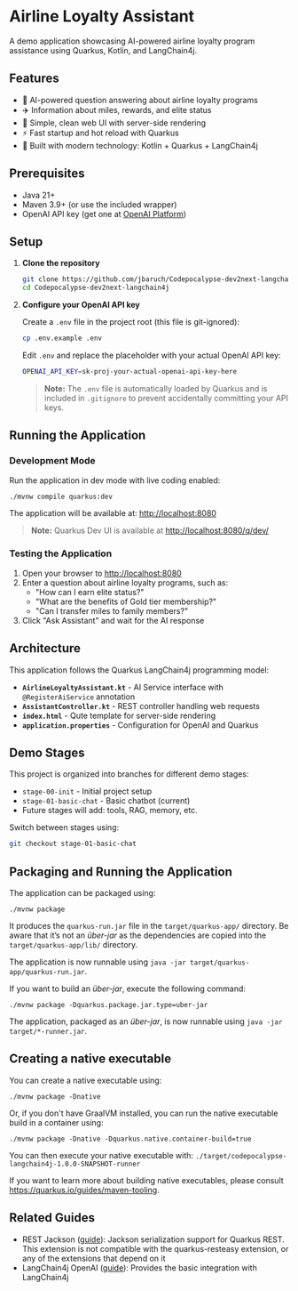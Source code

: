 # Airline Loyalty Assistant

A demo application showcasing AI-powered airline loyalty program assistance using Quarkus, Kotlin, and LangChain4j.

## Features

- 🤖 AI-powered question answering about airline loyalty programs
- ✈️ Information about miles, rewards, and elite status
- 🎨 Simple, clean web UI with server-side rendering
- ⚡ Fast startup and hot reload with Quarkus
- 🔧 Built with modern technology: Kotlin + Quarkus + LangChain4j

## Prerequisites

- Java 21+
- Maven 3.9+ (or use the included wrapper)
- OpenAI API key (get one at [OpenAI Platform](https://platform.openai.com/api-keys))

## Setup

1. **Clone the repository**
   ```bash
   git clone https://github.com/jbaruch/Codepocalypse-dev2next-langchain4j.git
   cd Codepocalypse-dev2next-langchain4j
   ```

2. **Configure your OpenAI API key**

   Create a `.env` file in the project root (this file is git-ignored):

   ```bash
   cp .env.example .env
   ```

   Edit `.env` and replace the placeholder with your actual OpenAI API key:

   ```bash
   OPENAI_API_KEY=sk-proj-your-actual-openai-api-key-here
   ```

   > **Note:** The `.env` file is automatically loaded by Quarkus and is included in `.gitignore` to prevent accidentally committing your API keys.

## Running the Application

### Development Mode

Run the application in dev mode with live coding enabled:

```bash
./mvnw compile quarkus:dev
```

The application will be available at: <http://localhost:8080>

> **Note:** Quarkus Dev UI is available at <http://localhost:8080/q/dev/>

### Testing the Application

1. Open your browser to <http://localhost:8080>
2. Enter a question about airline loyalty programs, such as:
   - "How can I earn elite status?"
   - "What are the benefits of Gold tier membership?"
   - "Can I transfer miles to family members?"
3. Click "Ask Assistant" and wait for the AI response

## Architecture

This application follows the Quarkus LangChain4j programming model:

- **`AirlineLoyaltyAssistant.kt`** - AI Service interface with `@RegisterAiService` annotation
- **`AssistantController.kt`** - REST controller handling web requests
- **`index.html`** - Qute template for server-side rendering
- **`application.properties`** - Configuration for OpenAI and Quarkus

## Demo Stages

This project is organized into branches for different demo stages:

- `stage-00-init` - Initial project setup
- `stage-01-basic-chat` - Basic chatbot (current)
- Future stages will add: tools, RAG, memory, etc.

Switch between stages using:

```bash
git checkout stage-01-basic-chat
```

## Packaging and Running the Application

The application can be packaged using:

```shell script
./mvnw package
```

It produces the `quarkus-run.jar` file in the `target/quarkus-app/` directory.
Be aware that it’s not an _über-jar_ as the dependencies are copied into the `target/quarkus-app/lib/` directory.

The application is now runnable using `java -jar target/quarkus-app/quarkus-run.jar`.

If you want to build an _über-jar_, execute the following command:

```shell script
./mvnw package -Dquarkus.package.jar.type=uber-jar
```

The application, packaged as an _über-jar_, is now runnable using `java -jar target/*-runner.jar`.

## Creating a native executable

You can create a native executable using:

```shell script
./mvnw package -Dnative
```

Or, if you don't have GraalVM installed, you can run the native executable build in a container using:

```shell script
./mvnw package -Dnative -Dquarkus.native.container-build=true
```

You can then execute your native executable with: `./target/codepocalypse-langchain4j-1.0.0-SNAPSHOT-runner`

If you want to learn more about building native executables, please consult <https://quarkus.io/guides/maven-tooling>.

## Related Guides

- REST Jackson ([guide](https://quarkus.io/guides/rest#json-serialisation)): Jackson serialization support for Quarkus REST. This extension is not compatible with the quarkus-resteasy extension, or any of the extensions that depend on it
- LangChain4j OpenAI ([guide](https://docs.quarkiverse.io/quarkus-langchain4j/dev/index.html)): Provides the basic integration with LangChain4j
